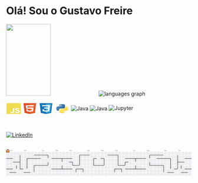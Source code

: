 <h1>Olá! Sou o Gustavo Freire</h1>

<div align="left">
  <img height="195px" width="49%" src="https://github-readme-stats.vercel.app/api?username=ghfreiree&show_icons=true&theme=radical"  />
  <img src="https://github-readme-stats.vercel.app/api/top-langs?username=ghfreiree&locale=en&hide_title=false&layout=compact&card_width=320&langs_count=5&theme=dracula&hide_border=false&order=2" height="150" alt="languages graph"  />
</div>
<br>

  <div style="flex-basis: 48%;">
    <img align="center" alt="Js" height="30" width="40" src="https://raw.githubusercontent.com/devicons/devicon/master/icons/javascript/javascript-plain.svg">
    <img align="center" alt="HTML" height="30" width="40" src="https://raw.githubusercontent.com/devicons/devicon/master/icons/html5/html5-original.svg">
    <img align="center" alt="CSS" height="30" width="40" src="https://raw.githubusercontent.com/devicons/devicon/master/icons/css3/css3-original.svg">
    <img align="center" alt="Python" height="30" width="40" src="https://raw.githubusercontent.com/devicons/devicon/master/icons/python/python-original.svg">
    <img align="center" alt="Java" height="30" width="40" src="https://cdn.jsdelivr.net/gh/devicons/devicon@latest/icons/java/java-original.svg" />
    <img align="center" alt="Java" height="30" width="40" src="https://cdn.jsdelivr.net/gh/devicons/devicon@latest/icons/azuresqldatabase/azuresqldatabase-original.svg" />
    <img aling="center" width="60px" alt="Jupyter" src="https://cdn.jsdelivr.net/gh/devicons/devicon@latest/icons/jupyter/jupyter-original-wordmark.svg" />
          
  </div>
<br>
<br>

[![LinkedIn](https://img.shields.io/badge/LinkedIn-0077B5?style=for-the-badge&logo=linkedin&logoColor=white)](https://www.linkedin.com/in/gustavo-ganaha-freire-0815bb353/)

<br>
<picture>
  <source media="(prefers-color-scheme: dark)" srcset="https://raw.githubusercontent.com/ghfreiree/ghfreiree/output/pacman-contribution-graph-dark.svg">
  <source media="(prefers-color-scheme: light)" srcset="https://raw.githubusercontent.com/ghfreiree/ghfreiree/output/pacman-contribution-graph.svg">
  <img alt="pacman contribution graph" src="https://raw.githubusercontent.com/ghfreiree/ghfreiree/output/pacman-contribution-graph.svg">
</picture>

###
